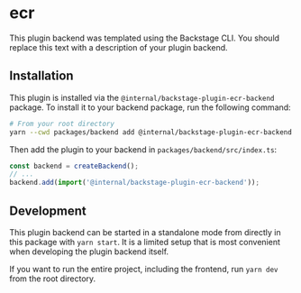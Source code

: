 # ecr

This plugin backend was templated using the Backstage CLI. You should replace this text with a description of your plugin backend.

## Installation

This plugin is installed via the `@internal/backstage-plugin-ecr-backend` package. To install it to your backend package, run the following command:

```bash
# From your root directory
yarn --cwd packages/backend add @internal/backstage-plugin-ecr-backend
```

Then add the plugin to your backend in `packages/backend/src/index.ts`:

```ts
const backend = createBackend();
// ...
backend.add(import('@internal/backstage-plugin-ecr-backend'));
```

## Development

This plugin backend can be started in a standalone mode from directly in this
package with `yarn start`. It is a limited setup that is most convenient when
developing the plugin backend itself.

If you want to run the entire project, including the frontend, run `yarn dev` from the root directory.
